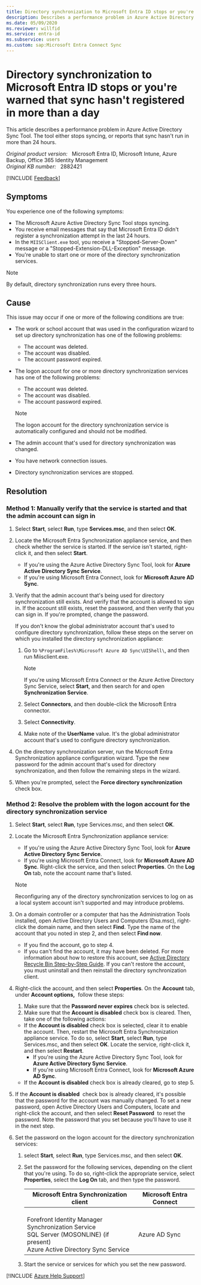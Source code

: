 ```yaml
---
title: Directory synchronization to Microsoft Entra ID stops or you're warned that sync hasn't registered in more than a day
description: Describes a performance problem in Azure Active Directory Sync Tool. The tool either stops syncing or reports that sync hasn't run in more than 24 hours. Provides a resolution.
ms.date: 05/09/2020
ms.reviewer: willfid
ms.service: entra-id
ms.subservice: users
ms.custom: sap:Microsoft Entra Connect Sync
---
```

# Directory synchronization to Microsoft Entra ID stops or you're warned that sync hasn't registered in more than a day

This article describes a performance problem in Azure Active Directory Sync Tool. The tool either stops syncing, or reports that sync hasn't run in more than 24 hours.

_Original product version:_ &nbsp; Microsoft Entra ID, Microsoft Intune, Azure Backup, Office 365 Identity Management  
_Original KB number:_ &nbsp; 2882421

[!INCLUDE [Feedback](../../../includes/feedback.md)]

## Symptoms

You experience one of the following symptoms:

- The Microsoft Azure Active Directory Sync Tool stops syncing.
- You receive email messages that say that Microsoft Entra ID didn't register a synchronization attempt in the last 24 hours.
- In the `MIISClient.exe` tool, you receive a "Stopped-Server-Down" message or a "Stopped-Extension-DLL-Exception" message.
- You're unable to start one or more of the directory synchronization services.

> [!NOTE]
> By default, directory synchronization runs every three hours.

## Cause

This issue may occur if one or more of the following conditions are true:

- The work or school account that was used in the configuration wizard to set up directory synchronization has one of the following problems:
  - The account was deleted.
  - The account was disabled.
  - The account password expired.
- The logon account for one or more directory synchronization services has one of the following problems:
  - The account was deleted.
  - The account was disabled.
  - The account password expired.

  > [!NOTE]
  >The logon account for the directory synchronization service is automatically configured and should not be modified.

- The admin account that's used for directory synchronization was changed.
- You have network connection issues.
- Directory synchronization services are stopped.

## Resolution

### Method 1: Manually verify that the service is started and that the admin account can sign in

1. Select **Start**, select **Run**, type **Services.msc**, and then select **OK**.
2. Locate the Microsoft Entra Synchronization appliance service, and then check whether the service is started. If the service isn't started, right-click it, and then select **Start**.
   - If you're using the Azure Active Directory Sync Tool, look for **Azure Active Directory Sync Service**.
   - If you're using Microsoft Entra Connect, look for **Microsoft Azure AD Sync**.
3. Verify that the admin account that's being used for directory synchronization still exists. And verify that the account is allowed to sign in. If the account still exists, reset the password, and then verify that you can sign in. If you're prompted, change the password.

    If you don't know the global administrator account that's used to configure directory synchronization, follow these steps on the server on which you installed the directory synchronization appliance:

      1. Go to `%ProgramFiles%\Microsoft Azure AD Sync\UIShell\`, and then run Miisclient.exe.

          > [!NOTE]
          > If you're using Microsoft Entra Connect or the Azure Active Directory Sync Service, select **Start**, and then search for and open **Synchronization Service**.

      2. Select **Connectors**, and then double-click the Microsoft Entra connector.
      3. Select **Connectivity**.
      4. Make note of the **UserName** value. It's the global administrator account that's used to configure directory synchronization.
4. On the directory synchronization server, run the Microsoft Entra Synchronization appliance configuration wizard. Type the new password for the admin account that's used for directory synchronization, and then follow the remaining steps in the wizard.
5. When you're prompted, select the **Force directory synchronization** check box.

### Method 2: Resolve the problem with the logon account for the directory synchronization service

1. Select **Start**, select **Run**, type Services.msc, and then select **OK**.
2. Locate the Microsoft Entra Synchronization appliance service:
   - If you're using the Azure Active Directory Sync Tool, look for **Azure Active Directory Sync Service**.
   - If you're using Microsoft Entra Connect, look for **Microsoft Azure AD Sync**. Right-click the service, and then select **Properties**. On the **Log On** tab, note the account name that's listed.

    > [!NOTE]
    > Reconfiguring any of the directory synchronization services to log on as a local system account isn't supported and may introduce problems.

3. On a domain controller or a computer that has the Administration Tools installed, open Active Directory Users and Computers (Dsa.msc), right-click the domain name, and then select **Find**. Type the name of the account that you noted in step 2, and then select **Find now**.
   - If you find the account, go to step 4.
   - If you can't find the account, it may have been deleted. For more information about how to restore this account, see [Active Directory Recycle Bin Step-by-Step Guide](/previous-versions/windows/it-pro/windows-server-2008-R2-and-2008/dd392261(v=ws.10)). If you can't restore the account, you must uninstall and then reinstall the directory synchronization client.
4. Right-click the account, and then select **Properties**. On the **Account** tab, under **Account options,**  follow these steps:
    1. Make sure that the **Password never expires** check box is selected.
    2. Make sure that the **Account is disabled** check box is cleared. Then, take one of the following actions:
      - If the **Account is disabled** check box is selected, clear it to enable the account. Then, restart the Microsoft Entra Synchronization appliance service. To do so, select **Start**, select **Run**, type Services.msc, and then select **OK**. Locate the service, right-click it, and then select **Restart**.
        - If you're using the Azure Active Directory Sync Tool, look for **Azure Active Directory Sync Service**.
        - If you're using Microsoft Entra Connect, look for **Microsoft Azure AD Sync**.
      - If the **Account is disabled** check box is already cleared, go to step 5.

5. If the **Account is disabled**  check box is already cleared, it's possible that the password for the account was manually changed. To set a new password, open Active Directory Users and Computers, locate and right-click the account, and then select **Reset Password**  to reset the password. Note the password that you set because you'll have to use it in the next step.
6. Set the password on the logon account for the directory synchronization services:

    1. select **Start**, select **Run**, type Services.msc, and then select **OK**.
    2. Set the password for the following services, depending on the client that you're using. To do so, right-click the appropriate service, select **Properties**, select the **Log On** tab, and then type the password.

        |Microsoft Entra Synchronization client|Microsoft Entra Connect|
        |---|---|
        |<br/> Forefront Identity Manager Synchronization Service<br/>      SQL Server (MOSONLINE) (if present)<br/>      Azure Active Directory Sync Service|<br/>    Azure AD Sync|

    3. Start the service or services for which you set the new password.

[!INCLUDE [Azure Help Support](../../../includes/azure-help-support.md)]
